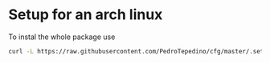 # Setup for an arch linux 

To instal the whole package use 


```bash
curl -L https://raw.githubusercontent.com/PedroTepedino/cfg/master/.setup/setup.sh | sh 
```
